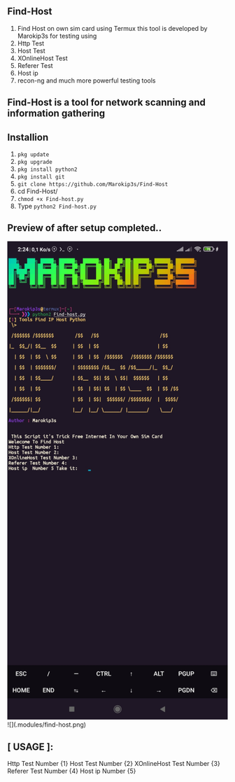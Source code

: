 ## Find-Host
 1. Find Host on own sim card using Termux this tool is developed by Marokip3s for testing using
 2. Http Test  
 3. Host Test 
 4. XOnlineHost Test 
 5. Referer Test
 6. Host ip
 7. recon-ng and much more powerful testing tools 
 ## Find-Host is a tool for network scanning and information gathering 
 ## Installion 
 1. `pkg update` 
 2. `pkg upgrade` 
 3. `pkg install python2`
 4. `pkg install git` 
 5. `git clone https://github.com/Marokip3s/Find-Host` 
 6. cd Find-Host/ 
 7. `chmod +x Find-host.py` 
 8. Type `python2 Find-host.py` 


## Preview of after setup completed.. 

 <img src=". modules/find-host.png" width="720" hight="1280">
 ![](.modules/find-host.png)
 
 ## [ USAGE ]: 
Http Test Number {1}
Host Test Number {2}
XOnlineHost Test Number {3}
Referer Test Number {4}
Host ip  Number {5}
